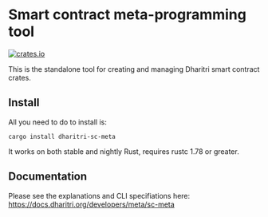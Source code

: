# Smart contract meta-programming tool

[![crates.io](https://img.shields.io/crates/v/dharitri-sc-meta.svg)](https://crates.io/crates/dharitri-sc-meta)

This is the standalone tool for creating and managing Dharitri smart contract crates.

## Install

All you need to do to install is:

```
cargo install dharitri-sc-meta
```

It works on both stable and nightly Rust, requires rustc 1.78 or greater.

## Documentation

Please see the explanations and CLI specifiations here: https://docs.dharitri.org/developers/meta/sc-meta

